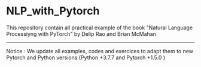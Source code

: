 # NLP_with_Pytorch
This repository contain all practical example of the book "Natural Language Processiyng with PyTorch" by Delip Rao and Brian McMahan

****
Notice : We update all examples, codes and exercices to adapt them to new Pytorch and Python versions (Python +3.7.7 and Pytorch +1.5.0 )
